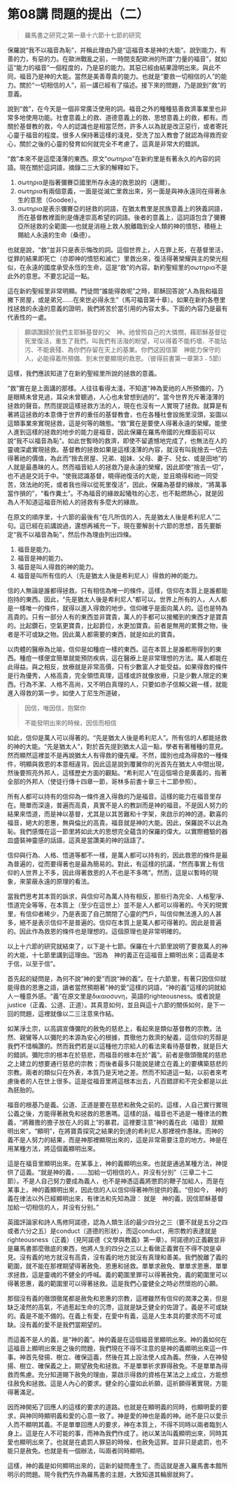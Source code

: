 # 第08講 問題的提出（二）

> 羅馬書之研究之第一章十六節十七節的研究

保羅說“我不以福音為恥”，并稱此理由乃是“這福音本是神的大能”。說到能力，有善的力，有惡的力。在歐洲戰亂之前，一時間支配歐洲的所謂“力量的福音”，就如這“能力的福音”一個程度的，乃是惡的能力。其惡已經由結果證明出來。與此不同，福音乃是神的大能。當然是美善尊貴的能力。也就是“要救一切相信的人”的能力。關於“一切相信的人”，前一講已經有了描述。接下來的問題，乃是說到“救”的意義。

說到“救”，在今天是一個非常廣泛使用的詞。福音之外的種種慈善救濟事業里也非常多地使用功能。社會意義上的救、道德意義上的救、思想意義上的救，都有。而關於基督教的救，今人的認識也是相當茫然，許多人以為就是改正惡行，或者寄託心靈于福音的程度。很多人保持著這樣的淺見，受洗了加入教會了就認為得救而安心，關於之後的心靈的發育如何就完全不考慮了。這真是非常大的錯誤。

“救”本來不是這麼淺薄的東西。原文“σωτηρια”在新約里是有著永久的內容的詞語。現在關於這詞語，摘錄二三大家的解釋如下。

1. σωτηρια是指著彌賽亞國里所存永遠的救恩說的（邁爾）。
2. σωτηρια有兩個意義，一面是從滅亡里救出來，另一面是與神永遠同在得著永生的意思（Goodee）。
3. σωτηρια是表示彌賽亞的拯救的詞語，在猶太教里是民族意義上的狹義詞語，而在基督教裡面則是傳達崇高希望的詞語。後者的意義上，這詞語包含了彌賽亞所拯救的全範圍──也就是消極上救人脫離臨到全人類的神的憤怒，積極上賜給人永遠的生命（桑德）。

也就是說，“救”並非只是表示悔改的詞。這個世界上，人在罪上死，在基督里活，從罪的結果即死亡（亦即神的憤怒和滅亡）里救出來，復活得著榮耀與主的榮光相似，在永遠的國度承受永恆的生命，這是“救”的內容。新約聖經里的σωτηρια不是此外的意思。不要忘記這一點。

這在新約聖經里非常明顯。門徒問“誰能得救呢”之時，耶穌回答說“人為我和福音撇下房屋，或是弟兄……在來世必得永生”（馬可福音第十章）。如果在新約各卷里找拯救的永遠的意義的證明，我們將苦於當引用的內容太多。下面的內容乃是最有代表性的一處。

> 願頌讚歸於我們主耶穌基督的父　神。祂曾照自己的大憐憫，藉耶穌基督從死里復活，重生了我們，叫我們有活潑的盼望，可以得着不能朽壞、不能玷污、不能衰殘、為你們存留在天上的基業。你們这因信蒙　神能力保守的人，必能得着所預備、到末世要顯現的救恩。（彼得前書第一章第3﹣5節）

這樣，我們應該知道了在新約聖經里所說的拯救的意義。

“救”實在是上面講的那樣。人往往看得太淺，不知道“神為愛祂的人所預備的，乃是眼睛未曾見過，耳朵未曾聽過，人心也未曾想到過的”。當今世界充斥著淺薄的拯救的聲音。然而提說這樣拯救方法的人，現在也沒有一人實現了拯救。就算是有著將這拯救的本意傳于世界的重任的基督教會，也在各種社會設施里沒頭，妄圖以這類事業來實現拯救，這是何等的醜態。“救”實在是要使人得著永遠的榮耀。能使人進到這樣的拯救的地步的能力是福音，因此保羅在羅馬帝國的光輝面前可以說“我不以福音為恥”。如此世暫時的救濟，即使不留遺憾地完成了，也無法在人的靈魂深處實現拯救。基督教的拯救如果是這樣淺薄的內容，就沒有叫我捨去一切去得著祂的價值，為此而“捨去房屋、兄弟、姐妹、父母、妻子、兒女、或是田地”的人就是最愚昧的人。然而福音給人的拯救乃是永遠的榮耀，因此即使“捨去一切”，也不過是交託于中。“使我認識基督，曉得祂復活的大能，並且曉得和祂一同受苦，效法祂的死，或者我也得以從死里復活”，因此，保羅為基督的緣故，“將萬事當作損的”，“看作糞土”。不為福音的緣故起犧牲的心志，也不點燃熱心，就是因為人不知道這福音所給人的拯救有多麼大的緣故。

在原文的順序里，十六節的最後有“在凡所信的人，先是猶太人後是希利尼人”二句。這已經在前講說過，還想再補充一下。現在要解剖十六節的思想，首先要斷定“我不以福音為恥”，然后作為理由列出四條。

1. 福音是能力。
2. 福音是神的能力。
3. 福音是叫人得救的神的能力。
4. 福音是叫所有信的人（先是猶太人後是希利尼人）得救的神的能力。

信的人無論是誰都得拯救。只有相信為唯一的條件。這樣，信仰在本質上是誰都能抱持的東西。因此，“先是猶太人後是希利尼人”都可以。世界上所有的人，人人都是一樣唯一的條件，就得以進入得救的地步。信仰確乎是面向萬人的。這也是特為高貴的。只有一部分人有的東西並非寶貴，萬人的手都可以接觸到的東西才是寶貴的。比起鑽石，空氣更寶貴，比起爵位，水更加寶貴。前者是無用的累贅之物，後者是不可或缺之物。因此萬人都需要的東西，就是如此的寶貴。

以肉體的醫療為比喻，信仰是如種痘一樣的東西。這在本質上是誰都用得到的東西。種痘一樣便宜簡單就能預防疾病，這在醫療上是非常理想的方法。萬人都能在此得益。與之相反，放療就是非常高價，只有少數富人才能受益。如果得救的條件是行為優秀，人格高貴，完全領悟真理，這樣或許就像放療，只是少數人限定的東西。行為不潔、人格不高尚，又不明白真理的人，只要如赤子信賴父親一樣，就能進入得救的第一步。如使人丁尼生所道破，

> 因信，唯因信，抱緊你
>
> 不能發明出來的時候，因信而相信

如此，信仰是萬人可以得著的。“先是猶太人後是希利尼人”。所有信的人都能拯救的神的大能。“先是猶太人”，對於首先提到猶太人這一點，學者有著種種的意見。然而顯然這裡並不是再說猶太人有得救的優先權。不然，國別也成為得救的一種條件，明顯與救恩的本意相違背。因此這是說到覆翼你的光首先在猶太人中間出現，然後要照亮外邦人，這樣歷史方面的觀點。“希利尼人”在這個場合是廣義的，指著全部的外邦人（使徒行傳十四章一節，哥林多前書十章三十二節參照）。

所有人都可以持有的信仰為一條件進入得救的乃是福音。這樣的能力在福音里存在。簡單而深遠，普遍而高貴，真實不是人的教訓而是神的福音。不是因人努力的結果來悟道，而是神以基督，尤其是以其苦難和十字架，來啟示的神的道。歡喜的福音，絕大的恩惠，無與倫比的高貴。福音就是神的大能。因此，保羅說不以此為恥。我們感慨在這一節里將如此大的思想完全蘊含的保羅的偉大。以實際體驗的器皿盛裝神靈感的話語，這真是當讚美的神的話語了。

信仰與行為、人格、悟道等都不一樣，是萬人都可以持有的，因此救恩的條件是最為普遍的，從而要得著也是最為簡易的。對此，有這樣的抗議，“然而事實上有信仰的人世界上不多，因此得著救恩的人不也是不多嗎”。然而，這是以暫時的現象，來蒙蔽永遠的原理的看法。

當我們思考其本質的訴求，與信仰可為萬人持有相反，那些行為完全、人格聖凈、悟道完全等等，在本質上（至少在這世上）並不是人人都可以得著的。今天的現實里，有信仰者稀少，乃是表面了自己關閉了心靈的門戶，叫信仰無法進入的人甚多，絕不是表示信仰不是普遍的。信仰在本質上是萬人都可得著的。因此是普遍的。因此作為救恩的條件也是理想的。這個原理也是非常明確的。

以上十六節的研究就結束了，以下是十七節。保羅在十六節里說明了要救萬人的神的大能，十七節里講到這理由。“因為　神的義正在這福音上顯明出來；這義是本于信，以至于信”。

首先起的疑問是，為何不說“神的愛”而說“神的義”。在十六節里，有著只因信仰就能得救的恩惠之語，讀者當然預期著“神的愛”這樣的詞語，“神的義”這樣的詞就給人一種意外感。“義”在原文里是δικαιοσυνη，英語的righteousness。或者說是justice（正義、公道、正道）。其真意如何，並且與這十六節的關係如何，是下一回的問題，這裡就像以二三注意來作結。

如某淨土宗，以高調宣傳彌陀的赦免的慈悲上，看起來是類似基督教的宗教。法然、親鸞等人以彌陀的本源為安心的根據，貫徹他力救濟的秘義，這信仰的芳醇是我們不惜稱讚的。然而我們若是以這種他力宗給人的看法來看待基督教，就是巨大的錯誤。彌陀宗的根本在於慈悲，而福音的根本在於“義”。前者是徹頭徹尾的慈悲之上建立的想要通行慈悲的宗教；而後者最多只能說是建立在義上的要構築慈悲的宗教。兩者的類似只在外表，本質乃是天地之差。然而不知道這一點，以前者來考慮後者的人在世上很多。這是從福音里將這根本出去，凡百錯謬和不完全都是以此為胚胎的。

福音的根基乃是義。公道、正道是要在慈悲和赦免之前的。這樣，人自己實行實現公義之後，方能得著赦免和拯救的恩惠嗎。這樣的話，福音也不過是一種律法的教義，“將難擔的擔子放在人的肩上”的暴君。這裡要注意“神的義在此（福音）就顯明出來”。“顯明”，在將寶貴探究之結果的到達的希利尼人那裡視作愚昧。而神的義不是人努力的結果，而是神那裡顯現出來的，這是非常需要注意的地方。神是在用某種方法，將這個義顯明出來。

這是在福音里顯明出來。在某事上，神的義顯明出來。也就是通過某種方法，神提供了這義。“就是神的義，……加給一切相信的人，并沒有分別”（三章二十二節）。不是人自己努力要成為義人，也不是神憑這義將懲罰的鞭子加給人，而是在某事上，神的義顯明出來，因此信的人以信仰得著神所提供的義。“但如今，　神的義在律法以外已經顯明出來，有律法和先知為證： 就是　神的義，因信耶穌基督加給一切相信的人，并没有分别。”

英國評論家和詩人馬修阿諾德，認為人類生活的最少四分之三（要不就是五分之四或者六分之五）是conduct（道德的形狀），而這conduct，用宗教的表達就是righteousness（正義）（見阿諾德《文學與教義》第一章）。阿諾德的正義觀並非是羅馬書那麼徹底的東西，他將人生的四分之三以上看做正義實在不得不說是卓見。沒有義的地方就沒有高貴，沒有義的地方就沒有真理和善美。我們脫離了義的範圍，就不能在那裡期望得著赦免、恩惠和拯救。單單求赦免、單單求恩惠、單單求拯救，這是靈魂的不健全的呼喊。義的範圍里罪可以得著赦免，義的範圍里可以得著恩惠，義的範圍里可以得著拯救。這是我們心靈健全之時必然懷抱的心願。

那個沒有義的徹頭徹尾都是赦免和恩惠的宗教，這裡雖然有信仰的潤澤之美，但是缺乏凌然的高氣，不過惹起生命的沉滯，這就是缺乏健全的佐證了。義是不可或缺的。義是不能不備的。在義上有愛，在愛中有義，這是人生本具的要求而不可或缺。沒有義的愛不是我們當期望的。

而這義不是人的義，是“神的義”。神的義是在這個福音里顯明出來。神的義如何在這福音上顯明出來是之後的問題，我們現在不得不注意的是神的義顯明出來這一件事。神首先發揚、樹立、確保這義，然後在其上設法使人成為義。然後，人在神發揚、樹立、確保義之上，期望赦免和拯救。不是單單祈求罪得赦免。不是單單為得救而焦慮。充分知道賜下赦免的理由，蒙啟示得救的資格在某法之上成立，方能想往赦免和拯救。這是人內心的要求。健全的心靈如此祈願，這祈願得著實現，方能得著滿足。

因而神開拓了回應人的這樣的要求的道路。也就是在顯明義的同時，也顯明愛的要求，與神同時顯明義和愛的心意一致了。神是愛的神也是義的神。祂不是只以愛示人而不顯明其義。不是單單回應人的要求，神在本質上，不得不同時以兩者臨到人身上。這是在人不可能的事，而神為我們作成了。祂以某法叫義顯明出來，同時其愛也顯明出來了。也就是在處罰人罪惡的時候，也赦免這罪。並非只是處罰，也不能只是赦免。也就是有一個辦法，叫兩者同時顯明。

這樣，神的義是如何顯明出來的，這新的疑問產生了。而這就是進入羅馬書本館所明示的問題。現今我們先作為羅馬書的主題，大致知道其輪廓就夠了。